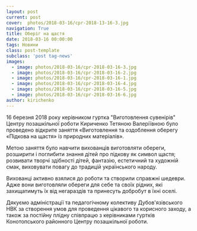 ```yaml
---
layout: post
current: post
cover:  photos/2018-03-16/cpr-2018-13-16-3.jpg
navigation: True
title: Оберіг на щастя
date: 2018-03-16 00:00:00
tags: Новини
class: post-template
subclass: 'post tag-news'
images:
  - image: photos/2018-03-16/cpr-2018-03-16-3.jpg
  - image: photos/2018-03-16/cpr-2018-03-16-2.jpg
  - image: photos/2018-03-16/cpr-2018-03-16-1.jpg
  - image: photos/2018-03-16/cpr-2018-03-16-4.jpg
  - image: photos/2018-03-16/cpr-2018-03-16-5.jpg
  - image: photos/2018-03-16/cpr-2018-03-16-6.jpg
author: kirichenko
---
```


16 березня 2018 року керівником гуртка "Виготовлення сувенірів" Центру позашкільної роботи Кириченко Тетяною Валеріївною було проведено відкрите заняття «Виготовлення та оздоблення оберегу «Підкова на щастя» із природних матеріалів».

Метою заняття було навчити вихованців виготовляти обереги, розширити і поглибити знання дітей про підкову як символ щастя; розвивати творчі здібності дітей, фантазію, естетичний та художній смак, виховувати повагу до традицій українського народу.

Вихованці активно взялися до роботи та створили справжні шедеври. Адже вони виготовляли обереги для себе та своїх рідних, які захищатимуть їх від негараздів та принесуть добробут в їхні оселі.

Дякуємо адміністрації та педагогічному колективу Дубов'язівського НВК за створення умов для проведення цікавого та корисного заходу, а також за постійну плідну співпрацю з керівниками гуртків Конотопського районного Центру позашкільної роботи.